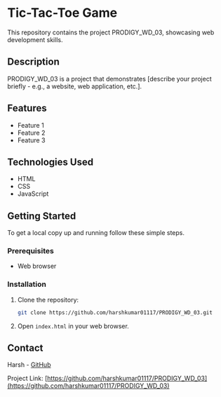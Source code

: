 
# Tic-Tac-Toe Game

This repository contains the project PRODIGY_WD_03, showcasing web development skills.

## Description

PRODIGY_WD_03 is a project that demonstrates [describe your project briefly - e.g., a website, web application, etc.].

## Features

- Feature 1
- Feature 2
- Feature 3

## Technologies Used

- HTML
- CSS
- JavaScript


## Getting Started

To get a local copy up and running follow these simple steps.

### Prerequisites

- Web browser

### Installation

1. Clone the repository:
   ```sh
   git clone https://github.com/harshkumar01117/PRODIGY_WD_03.git
   ```
2. Open `index.html` in your web browser.


## Contact

Harsh - [GitHub](https://github.com/harshkumar01117)

Project Link: [https://github.com/harshkumar01117/PRODIGY_WD_03](https://github.com/harshkumar01117/PRODIGY_WD_03)

